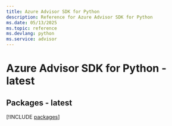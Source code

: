 ```yaml
---
title: Azure Advisor SDK for Python
description: Reference for Azure Advisor SDK for Python
ms.date: 05/13/2025
ms.topic: reference
ms.devlang: python
ms.service: advisor
---
```

# Azure Advisor SDK for Python - latest
## Packages - latest
[!INCLUDE [packages](advisor-index.md)]